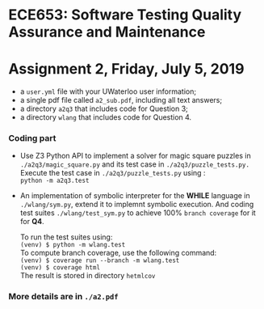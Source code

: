 # ECE653: Software Testing Quality Assurance and Maintenance
# Assignment 2, Friday, July 5, 2019

+ a `user.yml` file with your UWaterloo user information;
+ a single pdf file called `a2_sub.pdf`, including all text answers;
+ a directory `a2q3` that includes code for Question 3;
+ a directory `wlang` that includes code for Question 4.


### Coding part
+ Use Z3 Python API to implement a solver for magic square puzzles in `./a2q3/magic_square.py` and its test case in `./a2q3/puzzle_tests.py.`
   Execute the test case in `./a2q3/puzzle_tests.py` using :  
   `python -m a2q3.test`
+ An implementation of symbolic interpreter for the **WHILE** language in `./wlang/sym.py`, extend it to implemnt symbolic execution. And coding test suites `./wlang/test_sym.py` to achieve 100% `branch coverage` for it for **Q4**.

   To run the test suites using:  
   `(venv) $ python -m wlang.test`  
   To compute branch coverage, use the following command:  
   `(venv) $ coverage run --branch -m wlang.test`  
   `(venv) $ coverage html`  
   The result is stored in directory `hetmlcov`
   
### More details are in `./a2.pdf`

